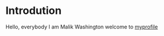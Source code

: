 # Introdution
Hello, everybody I am Malik Washington welcome to [myprofile](https://github.com/Mwash223/myproflie)
